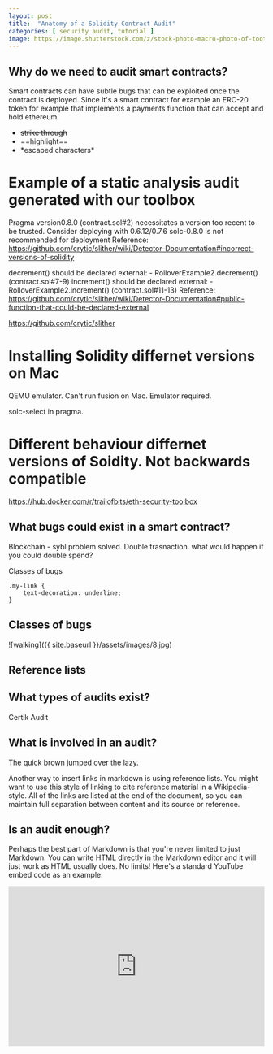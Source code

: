 ```yaml
---
layout: post
title:  "Anatomy of a Solidity Contract Audit"
categories: [ security audit, tutorial ]
image: https://image.shutterstock.com/z/stock-photo-macro-photo-of-tooth-wheel-mechanism-with-audit-analysis-review-data-report-client-and-asset-741348823.jpg
---
```




## Why do we need to audit smart contracts?

Smart contracts can have subtle bugs that can be exploited once the contract is deployed. Since it's a smart contract for example an ERC-20 token for example that implements a payments function that can accept and hold ethereum. 

+ ~~strike through~~
+ ==highlight==
+ \*escaped characters\*

# Example of a static analysis audit generated with our toolbox


Pragma version0.8.0 (contract.sol#2) necessitates a version too recent to be trusted. Consider deploying with 0.6.12/0.7.6
solc-0.8.0 is not recommended for deployment
Reference: https://github.com/crytic/slither/wiki/Detector-Documentation#incorrect-versions-of-solidity

decrement() should be declared external:
	- RolloverExample2.decrement() (contract.sol#7-9)
increment() should be declared external:
	- RolloverExample2.increment() (contract.sol#11-13)
Reference: https://github.com/crytic/slither/wiki/Detector-Documentation#public-function-that-could-be-declared-external


https://github.com/crytic/slither

# Installing Solidity differnet versions on Mac

QEMU emulator. Can't run fusion on Mac. Emulator required. 

solc-select <version> in pragma.
    
# Different behaviour differnet versions of Soidity. Not backwards compatible

https://hub.docker.com/r/trailofbits/eth-security-toolbox

## What bugs could exist in a smart contract? 

Blockchain - sybl problem solved. Double trasnaction. what would happen if you could double spend?

Classes of bugs

```
.my-link {
    text-decoration: underline;
}
```

## Classes of bugs

![walking]({{ site.baseurl }}/assets/images/8.jpg)

## Reference lists

## What types of audits exist? 

Certik Audit

## What is involved in an audit? 
The quick brown jumped over the lazy.

Another way to insert links in markdown is using reference lists. You might want to use this style of linking to cite reference material in a Wikipedia-style. All of the links are listed at the end of the document, so you can maintain full separation between content and its source or reference.

## Is an audit enough?

Perhaps the best part of Markdown is that you're never limited to just Markdown. You can write HTML directly in the Markdown editor and it will just work as HTML usually does. No limits! Here's a standard YouTube embed code as an example:

<p><iframe style="width:100%;" height="315" src="https://www.youtube.com/embed/Cniqsc9QfDo?rel=0&amp;showinfo=0" frameborder="0" allowfullscreen></iframe></p>
